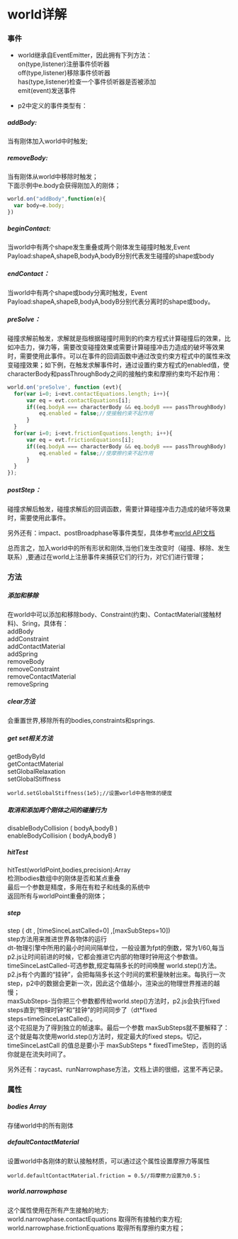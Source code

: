 # world详解

### 事件
* world继承自EventEmitter，因此拥有下列方法：<br>
on(type,listener)注册事件侦听器<br>
off(type,listener)移除事件侦听器<br>
has(type,listener)检查一个事件侦听器是否被添加<br>
emit(event)发送事件<br>

* p2中定义的事件类型有：<br>
##### addBody:
当有刚体加入world中时触发;<br>
##### removeBody:
当有刚体从world中移除时触发；<br>
下面示例中e.body会获得刚加入的刚体；
```typeScript
world.on("addBody",function(e){
  var body=e.body;
})
```
##### beginContact:
当world中有两个shape发生重叠或两个刚体发生碰撞时触发,Event Payload:shapeA,shapeB,bodyA,bodyB分别代表发生碰撞的shape或body
##### endContact：
当world中有两个shape或body分离时触发，Event Payload:shapeA,shapeB,bodyA,bodyB分别代表分离时的shape或body。<br>

##### preSolve：
碰撞求解前触发，求解就是指根据碰撞时用到的约束方程式计算碰撞后的效果，比如冲击力，弹力等，需要改变碰撞效果或需要计算碰撞冲击力造成的破坏等效果时，需要使用此事件。可以在事件的回调函数中通过改变约束方程式中的属性来改变碰撞效果；如下例，在触发求解事件时，通过设置约束方程式的enabled值，使 characterBody和passThroughBody之间的接触约束和摩擦约束均不起作用：
```typeScript
world.on('preSolve', function (evt){
  for(var i=0; i<evt.contactEquations.length; i++){
      var eq = evt.contactEquations[i];
      if((eq.bodyA === characterBody && eq.bodyB === passThroughBody) || eq.bodyB === characterBody && eq.bodyA === passThroughBody){
          eq.enabled = false;//使接触约束不起作用
      }
  }
  for(var i=0; i<evt.frictionEquations.length; i++){
      var eq = evt.frictionEquations[i];
      if((eq.bodyA === characterBody && eq.bodyB === passThroughBody) || eq.bodyB === characterBody && eq.bodyA === passThroughBody){
          eq.enabled = false;//使摩擦约束不起作用
      }
  }
});
```
##### postStep：
碰撞求解后触发，碰撞求解后的回调函数，需要计算碰撞冲击力造成的破坏等效果时，需要使用此事件。

另外还有：impact、postBroadphase等事件类型，具体参考[world API文档](http://schteppe.github.io/p2.js/docs/classes/World.html)<br>

总而言之，加入world中的所有形状和刚体,当他们发生改变时（碰撞、移除、发生联系）,要通过在world上注册事件来捕获它们的行为，对它们进行管理；

### 方法
##### 添加和移除
在world中可以添加和移除body、Constraint(约束)、ContactMaterial(接触材料)、Sring，具体有：<br>
addBody<br>
addConstraint<br>
addContactMaterial<br>
addSpring<br>
removeBody<br>
removeConstraint<br>
removeContactMaterial<br>
removeSpring<br>
##### clear方法
会重置世界,移除所有的bodies,constraints和springs.
##### get set相关方法
getBodyById<br>
getContactMaterial<br>
setGlobalRelaxation<br>
setGlobalStiffness<br>
```typeSctipt
world.setGlobalStiffness(1e5);//设置world中各物体的硬度
```

##### 取消和添加两个刚体之间的碰撞行为
disableBodyCollision ( bodyA,bodyB )<br>
enableBodyCollision ( bodyA,bodyB )<br>

##### hitTest
hitTest(worldPoint,bodies,precision):Array<br>
检测bodies数组中的刚体是否和某点重叠<br>
最后一个参数是精度，多用在有粒子和线条的系统中<br>
返回所有与worldPoint重叠的刚体；

##### step
step ( dt , [timeSinceLastCalled=0] ,[maxSubSteps=10])<br>
step方法用来推进世界各物体的运行<br>
dt-物理引擎中所用的最小时间间隔单位，一般设置为fpt的倒数，常为1/60,每当p2.js让时间前进的时候，它都会推进它内部的物理时钟用这个参数值。<br>
timeSinceLastCalled-可选参数,规定每隔多长的时间唤醒 world.step()方法。p2.js有个内置的“挂钟”，会把每隔多长这个时间的累积量映射出来。每执行一次step，p2中的数据会更新一次，因此这个值越小，渲染出的物理世界推进的越慢；<br>
maxSubSteps-当你把三个参数都传给world.step()方法时，p2.js会执行fixed steps直到“物理时钟”和“挂钟”的时间同步了（dt*fixed steps=timeSinceLastCalled）。<br>
这个花招是为了得到独立的帧速率。最后一个参数 maxSubSteps就不要解释了：这个就是每次使用world.step()方法时，规定最大的fixed steps。切记，timeSinceLastCall 的值总是要小于 maxSubSteps * fixedTimeStep，否则的话你就是在流失时间了。<br>

另外还有：raycast、runNarrowphase方法，文档上讲的很细，这里不再记录。

### 属性
##### bodies Array
存储world中的所有刚体

##### defaultContactMaterial
设置world中各刚体的默认接触材质，可以通过这个属性设置摩擦力等属性<br>
```typeSctipt
world.defaultContactMaterial.friction = 0.5//将摩擦力设置为0.5；
```
##### world.narrowphase 
这个属性使用在所有产生接触的地方;<br>
world.narrowphase.contactEquations  取得所有接触约束方程;<br>
world.narrowphase.frictionEquations  取得所有摩擦约束方程；<br>
